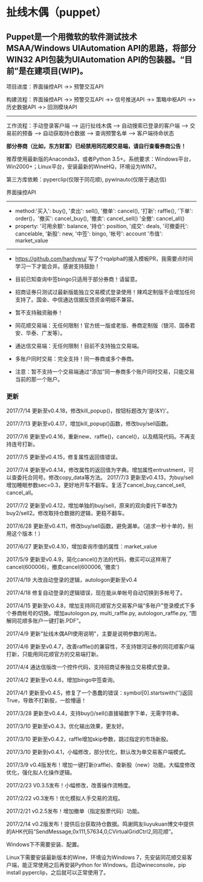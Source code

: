 扯线木偶（puppet）
==
Puppet是一个用微软的软件测试技术MSAA/Windows UIAutomation API的思路，将部分WIN32 API包装为UIAutomation API的包装器。“目前”是在建项目(WIP)。
--
项目进度：界面操控API ->> 预警交互API

构建流程：界面操控API ->> 预警交互API ->> 信号推送API ->> 策略中枢API ->> 历史数据API ->> 回测模块API
*********************************************************************************************************************************

工作流程：手动登录客户端 --> 运行扯线木偶 --> 自动搜索已登录的客户端 --> 交易前的预备 --> 自动获取持仓数据 --> 查询预警名单 --> 客户端待命状态

**部分券商（比如，东方财富）已经禁用同花顺交易端，请自行查看券商公告！**

推荐使用最新版的Anaconda3，或者Python 3.5+。系统要求：Windows平台，Win2000+；Linux平台，安装最新的WineHQ，环境设为WIN7。

第三方库依赖：pyperclip(仅限于同花顺), pywinauto(仅限于通达信)

界面操控API
*********************************************************************************************************************************
* method:'买入': buy(), '卖出': sell(), '撤单': cancel(), '打新': raffle(), '下单': order()，'撤买': cancel_buy(), '撤卖': cancel_sell()
          '全撤': cancel_all()
* property: '可用余额': balance, '持仓': position, '成交': deals, '可撤委托': cancelable, '新股': new, '中签': bingo, '帐号': account
            '市值': market_value
*********************************************************************************************************************************

* https://github.com/hardywu/ 写了个rqalpha的接入模板PR，我需要点时间学习一下才能合并。感谢支持鼓励！

* 目前已知查询中签bingo只适用于部分券商！请留意。
* 招商证券只测试过最新版能独立交易模式登录使用！辣鸡定制版不会增加任何支持了。国金、中信通达信据反馈资金明细不兼容。
* 暂不支持融资融券！
* 同花顺交易端：无任何限制！官方统一版或老版、券商定制版（银河、国泰君安、华泰、广发等）。
* 通达信交易端：无任何限制！目前不支持独立交易端。
* 多账户同时交易：完全支持！同一券商或多个券商。
* 注意：暂不支持一个交易端通过“添加”同一券商多个账户同时交易，只能交易当前的那一个账户。

### 更新

2017/7/14 更新至v0.4.18，修改kill_popup()，按钮标题改为'是(&Y)'。

2017/7/13 更新至v0.4.17，增加kill_popup()函数，修改buy/sell函数。

2017/7/6 更新至v0.4.16，重新new、raffle()，cancel()，以及精简代码。不再支持连号打新。

2017/7/5 更新至v0.4.15，修复属性返回值错误。

2017/7/4 更新至v0.4.14，修改属性的返回值为字典。增加属性entrustment，可以查委托合同号。修改copy_data等方法。
2017/7/3 更新至v0.4.13，为buy/sell增加睡眠参数sec=0.3，更好地开车不翻车。复活了cancel_buy,cancel_sell, cancel_all。

2017/7/2 更新至v0.4.12，增加单独的buy/sell，原来的双向委托下单改为buy2/sell2。修改取持仓数据的逻辑，更稳不翻车。

2017/6/28 更新至v0.4.11，修改buy/sell函数，避免漏单。（追求一秒十单的，别用这个版本！）

2017/6/27 更新至v0.4.10，增加查询市值的属性：market_value

2017/5/9 更新至v0.4.9，简化cancel()方法的代码，撤买可以这样用了cancel(600006)，撤卖cancel(600006, '撤卖')

2017/4/19 大改自动登录的逻辑，autologon更新至v0.4

2017/4/18 修复自动登录的逻辑错误，现在能从单帐号自动切换到多帐号了。

2017/4/15 更新至v0.4.8，增加支持同花顺官方交易客户端“多账户”登录模式下多个券商帐号的切换。增加autologon.py, multi_raffle.py, autologon_raffle.py, “图解同花顺多账户一键打新.PDF”。

2017/4/9 更新"扯线木偶API使用说明"，主要是说明参数的用法。

2017/4/6 更新至v0.4.7，改善raffle()的兼容性，不支持银河证券的同花顺客户端打新，只能用同花顺官方的交易端打新。

2017/4/4 通达信版改一个控件代码，支持招商证券独立交易模式登录。

2017/4/2 更新至v0.4.6，增加bingo中签查询。

2017/4/1 更新至v0.4.5，修复了一个愚蠢的错误：symbol[0].startswith('')返回True，导致不打新股，一脸懵逼！

2017/3/28 更新至v0.4.4，支持buy()/sell()直接输数字下单，无需字符串。

2017/3/10 更新至v0.4.3，优化输出效果，更友好。

2017/3/10 更新至v0.4.2，raffle增加skip参数，跳过指定的市场新股。

2017/3/10 更新到v0.4.1，小幅修改，部分优化，默认改为单交易客户端模式。 

2017/3/9 v0.4版发布！增加一键打新(raffle)、查新股（new）功能。大幅度修改优化，强化拟人化操作逻辑。

2017/2/23 V0.3.5发布！小幅修改，改善操作流畅度。

2017/2/22 v0.3发布！优化模拟人手交易的流程。

2017/2/21 v0.2.5发布！增加撤单（指定股票代码）功能。

2017/2/14 v0.2版发布！提供后台获取持仓数据。鸣谢网友liuyukuan博文中提供的AHK代码“SendMessage,0x111,57634,0,CVirtualGridCtrl2,同花顺”。

Windows下不需要安装、配置。

Linux下需要安装最新版本的Wine，环境设为Windows 7，先安装同花顺交易客户端，能正常使用之后再安装Python for Windows。启动wineconsole，pip install pyperclip，之后就可以正常使用了。
